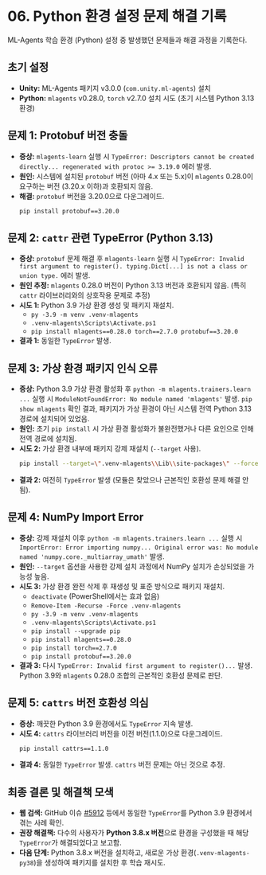 # 06. Python 환경 설정 문제 해결 기록

ML-Agents 학습 환경 (Python) 설정 중 발생했던 문제들과 해결 과정을 기록한다.

## 초기 설정
- **Unity:** ML-Agents 패키지 v3.0.0 (`com.unity.ml-agents`) 설치
- **Python:** `mlagents` v0.28.0, `torch` v2.7.0 설치 시도 (초기 시스템 Python 3.13 환경)

## 문제 1: Protobuf 버전 충돌

- **증상:** `mlagents-learn` 실행 시 `TypeError: Descriptors cannot be created directly... regenerated with protoc >= 3.19.0` 에러 발생.
- **원인:** 시스템에 설치된 `protobuf` 버전 (아마 4.x 또는 5.x)이 `mlagents` 0.28.0이 요구하는 버전 (3.20.x 이하)과 호환되지 않음.
- **해결:** `protobuf` 버전을 3.20.0으로 다운그레이드.
  ```bash
  pip install protobuf==3.20.0
  ```

## 문제 2: `cattr` 관련 TypeError (Python 3.13)

- **증상:** `protobuf` 문제 해결 후 `mlagents-learn` 실행 시 `TypeError: Invalid first argument to register(). typing.Dict[...] is not a class or union type.` 에러 발생.
- **원인 추정:** `mlagents` 0.28.0 버전이 Python 3.13 버전과 호환되지 않음. (특히 `cattr` 라이브러리와의 상호작용 문제로 추정)
- **시도 1:** Python 3.9 가상 환경 생성 및 패키지 재설치.
  - `py -3.9 -m venv .venv-mlagents`
  - `.venv-mlagents\Scripts\Activate.ps1`
  - `pip install mlagents==0.28.0 torch==2.7.0 protobuf==3.20.0`
- **결과 1:** 동일한 `TypeError` 발생.

## 문제 3: 가상 환경 패키지 인식 오류

- **증상:** Python 3.9 가상 환경 활성화 후 `python -m mlagents.trainers.learn ...` 실행 시 `ModuleNotFoundError: No module named 'mlagents'` 발생. `pip show mlagents` 확인 결과, 패키지가 가상 환경이 아닌 시스템 전역 Python 3.13 경로에 설치되어 있었음.
- **원인:** 초기 `pip install` 시 가상 환경 활성화가 불완전했거나 다른 요인으로 인해 전역 경로에 설치됨.
- **시도 2:** 가상 환경 내부에 패키지 강제 재설치 (`--target` 사용).
  ```bash
  pip install --target=\".venv-mlagents\\Lib\\site-packages\" --force-reinstall mlagents==0.28.0
  ```
- **결과 2:** 여전히 `TypeError` 발생 (모듈은 찾았으나 근본적인 호환성 문제 해결 안 됨).

## 문제 4: NumPy Import Error

- **증상:** 강제 재설치 이후 `python -m mlagents.trainers.learn ...` 실행 시 `ImportError: Error importing numpy... Original error was: No module named 'numpy.core._multiarray_umath'` 발생.
- **원인:** `--target` 옵션을 사용한 강제 설치 과정에서 NumPy 설치가 손상되었을 가능성 높음.
- **시도 3:** 가상 환경 완전 삭제 후 재생성 및 표준 방식으로 패키지 재설치.
  - `deactivate` (PowerShell에서는 효과 없음)
  - `Remove-Item -Recurse -Force .venv-mlagents`
  - `py -3.9 -m venv .venv-mlagents`
  - `.venv-mlagents\Scripts\Activate.ps1`
  - `pip install --upgrade pip`
  - `pip install mlagents==0.28.0`
  - `pip install torch==2.7.0`
  - `pip install protobuf==3.20.0`
- **결과 3:** 다시 `TypeError: Invalid first argument to register()...` 발생. Python 3.9와 `mlagents` 0.28.0 조합의 근본적인 호환성 문제로 판단.

## 문제 5: `cattrs` 버전 호환성 의심

- **증상:** 깨끗한 Python 3.9 환경에서도 `TypeError` 지속 발생.
- **시도 4:** `cattrs` 라이브러리 버전을 이전 버전(1.1.0)으로 다운그레이드.
  ```bash
  pip install cattrs==1.1.0
  ```
- **결과 4:** 동일한 `TypeError` 발생. `cattrs` 버전 문제는 아닌 것으로 추정.

## 최종 결론 및 해결책 모색

- **웹 검색:** GitHub 이슈 [#5912](https://github.com/Unity-Technologies/ml-agents/issues/5912) 등에서 동일한 `TypeError`를 Python 3.9 환경에서 겪는 사례 확인.
- **권장 해결책:** 다수의 사용자가 **Python 3.8.x 버전**으로 환경을 구성했을 때 해당 `TypeError`가 해결되었다고 보고함.
- **다음 단계:** Python 3.8.x 버전을 설치하고, 새로운 가상 환경(`.venv-mlagents-py38`)을 생성하여 패키지를 설치한 후 학습 재시도. 